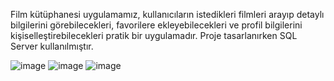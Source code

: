 Film kütüphanesi uygulamamız, kullanıcıların istedikleri filmleri arayıp detaylı bilgilerini görebilecekleri, favorilere ekleyebilecekleri ve profil bilgilerini kişiselleştirebilecekleri pratik bir uygulamadır.
Proje tasarlanırken SQL Server kullanılmıştır.


![image](https://github.com/yegekucuk/film-kutuphanesi/assets/99672103/3b7861a6-1c3b-423d-8d0f-9794e59e8853)
![image](https://github.com/yegekucuk/film-kutuphanesi/assets/99672103/38b5770d-6f93-4361-8751-f6dbd5e740b8)
![image](https://github.com/yegekucuk/film-kutuphanesi/assets/99672103/03832e5c-856d-4567-aac7-2e50f2c594a1)
